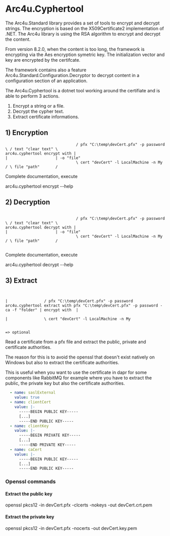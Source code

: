 # Arc4u.Cyphertool

The Arc4u.Standard library provides a set of tools to encrypt and decrypt strings.
The encryption is based on the X509Certificate2 implementation of .NET.
The Arc4u library is using the RSA algorithm to encrypt and decrypt the content.

From version 8.2.0, when the content is too long, the framework is encrypting via the Aes encryption symetric key.
The initialization vector and key are encrypted by the certifcate.

The framework contains also a feature Arc4u.Standard.Configuration.Decryptor to decrypt content in a configuration section of an application.

The Arc4u.Cyphertool is a dotnet tool working around the certifiate and is able to perform 3 actions.

1) Encrypt a string or a file.
2) Decrypt the cypher text.
3) Extract certificate informations.

## 1) Encryption

```console
                               / pfx "C:\temp\devCert.pfx" -p password \ / text "clear text" \
arc4u.cyphertool encrypt with |                                         |                     | -o "file"
                               \ cert "devCert" -l LocalMachine -n My  / \ file "path"       /

```

Complete documentation, execute

arc4u.cyphertool encrypt --help

## 2) Decryption

```console

                               / pfx "C:\temp\devCert.pfx" -p password \ / text "clear text" \
arc4u.cyphertool decrypt with |                                         |                     | -o "file"
                               \ cert "devCert" -l LocalMachine -n My  / \ file "path"       /


```
Complete documentation, execute

arc4u.cyphertool decrypt --help

## 3) Extract

```console

                                                                                    |                / pfx "C:\temp\devCert.pfx" -p password 
arc4u.cyphertool extract with pfx "C:\temp\devCert.pfx" -p password -ca -f "folder" | encrypt with  |                                         
                                                                                    |                \ cert "devCert" -l LocalMachine -n My  
                                                                                       
                                                                                    => optional

```

Read a certificate from a pfx file and extract the public, private and certificate authorities.

The reason for this is to avoid the openssl that doesn't exist natively on Windows but also to extract the certificate authorities.

This is useful when you want to use the certificate in dapr for some components like RabbitMQ for example
where you have to extract the public, the private key but also the certificate authorities.


```yaml
  - name: saslExternal
    value: true
  - name: clientCert
    value: |-
      -----BEGIN PUBLIC KEY-----
      [...]
      -----END PUBLIC KEY-----
  - name: clientKey
    value: |-
      -----BEGIN PRIVATE KEY-----
      [...]
      -----END PRIVATE KEY-----
  - name: caCert
    value: |-
      -----BEGIN PUBLIC KEY-----
      [...]
      -----END PUBLIC KEY-----
```

### Openssl commands

#### Extract the public key

openssl pkcs12 -in devCert.pfx -clcerts -nokeys -out devCert.crt.pem


#### Extract the private key

openssl pkcs12 -in devCert.pfx -nocerts -out devCert.key.pem
